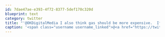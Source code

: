 ```yaml
---
id: 7dae47ae-e393-4f72-8377-5def170c320d
blueprint: text
category: twitter
title: "'@OKDigitalMedia I also think gas should be more expensive.  If we're still building suburbs and SUVs, its too cheap."
caption: '<span class="username username_linked">@<a href="https://twitter.com/OKDigitalMedia" title="John Thiessen">OKDigitalMedia</a></span> I also think gas should be more expensive.  If we''re still building suburbs and SUVs, its too cheap.'
---
```

